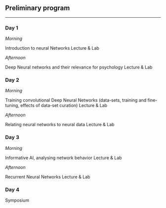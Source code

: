 ## Preliminary program

------


### Day 1 

*Morning* 

Introduction to neural Networks
Lecture & Lab

*Afternoon* 

Deep Neural networks and their relevance for psychology
Lecture & Lab

### Day 2

*Morning* 

Training convolutional Deep Neural Networks (data-sets, training and fine-tuning, effects of data-set curation) 
Lecture & Lab

*Afternoon* 

Relating neural networks to neural data
Lecture & Lab

### Day 3 

*Morning* 

Informative AI, analysing network behavior 
Lecture & Lab

*Afternoon*

Recurrent Neural Networks 
Lecture & Lab

### Day 4

Symposium
